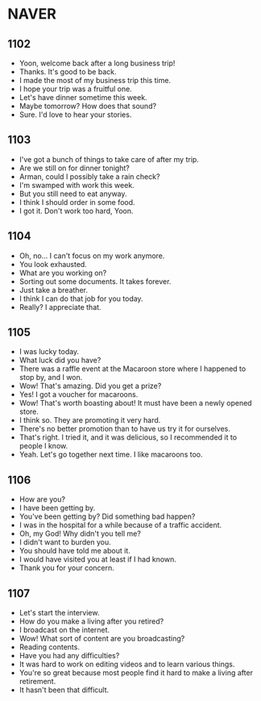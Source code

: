 # NAVER

## 1102

- Yoon, welcome back after a long business trip!
- Thanks. It's good to be back.
- I made the most of my business trip this time.
- I hope your trip was a fruitful one.
- Let's have dinner sometime this week.
- Maybe tomorrow? How does that sound?
- Sure. I'd love to hear your stories.

## 1103

- I've got a bunch of things to take care of after my trip.
- Are we still on for dinner tonight?
- Arman, could I possibly take a rain check?
- I'm swamped with work this week.
- But you still need to eat anyway.
- I think I should order in some food.
- I got it. Don't work too hard, Yoon.

## 1104

- Oh, no... I can't focus on my work anymore.
- You look exhausted.
- What are you working on?
- Sorting out some documents. It takes forever.
- Just take a breather.
- I think I can do that job for you today.
- Really? I appreciate that.

## 1105

- I was lucky today.
- What luck did you have?
- There was a raffle event at the Macaroon store where I happened to stop by, and I won.
- Wow! That's amazing. Did you get a prize?
- Yes! I got a voucher for macaroons.
- Wow! That's worth boasting about! It must have been a newly opened store.
- I think so. They are promoting it very hard.
- There's no better promotion than to have us try it for ourselves.
- That's right. I tried it, and it was delicious, so I recommended it to people I know.
- Yeah. Let's go together next time. I like macaroons too.

## 1106

- How are you?
- I have been getting by.
- You've been getting by? Did something bad happen?
- I was in the hospital for a while because of a traffic accident.
- Oh, my God! Why didn't you tell me?
- I didn't want to burden you.
- You should have told me about it.
- I would have visited you at least if I had known.
- Thank you for your concern.

## 1107

- Let's start the interview.
- How do you make a living after you retired?
- I broadcast on the internet.
- Wow! What sort of content are you broadcasting?
- Reading contents.
- Have you had any difficulties?
- It was hard to work on editing videos and to learn various things.
- You're so great because most people find it hard to make a living after retirement.
- It hasn't been that difficult.